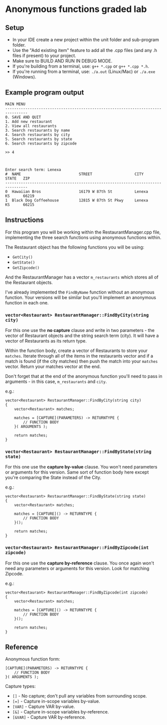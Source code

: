 # Anonymous functions graded lab

## Setup
- In your IDE create a new project within the unit folder and sub-program folder.
- Use the "Add existing item" feature to add all the .cpp files (and any .h files if present) to your project.
- Make sure to BUILD AND RUN IN DEBUG MODE.
- If you're building from a terminal, use: `g++ *.cpp` or `g++ *.cpp *.h`.
- If you're running from a terminal, use: `./a.out` (Linux/Mac) or `./a.exe` (Windows).


## Example program output
```
MAIN MENU
--------------------------------------------------------------------------------
0. SAVE AND QUIT
1. Add new restaurant
2. View all restaurants
3. Search restaurants by name
4. Search restaurants by city
5. Search restaurants by state
6. Search restaurants by zipcode

>> 4



Enter search term: Lenexa
#  NAME                          STREET                   CITY           STATE   ZIP
--------------------------------------------------------------------------------
0  Hawaiian Bros                 16179 W 87th St          Lenexa         KS      66219
1  Black Dog Coffeehouse         12815 W 87th St Pkwy     Lenexa         KS      66215
```

## Instructions
For this program you will be working within the RestaurantManager.cpp file, implementing the three search functions using anonymous functions within.

The Restaurant object has the following functions you will be using:
- `GetCity()`
- `GetState()`
- `GetZipcode()`

And the RestaurantManager has a vector `m_restaurants` which stores all of the Restaurant objects.


I've already implemented the `FindByName` function without an anonymous function. Your versions will be similar but you'll implement an anonymous function in each one.


### `vector<Restaurant> RestaurantManager::FindByCity(string city)`
For this one use the **no capture** clause and write in two parameters - the vector of Restaurant objects and the string search term (city). It will have a vector of Restaurants as its return type.

Within the function body, create a vector of Restaurants to store your `matches`. Iterate through all of the items in the restaurants vector and if a match is found (if the city matches) then push the match into your `matches` vector. Return your matches vector at the end.

Don't forget that at the end of the anonymous function you'll need to pass in arguments - in this case, `m_restaurants` and `city`.

e.g.:

```
vector<Restaurant> RestaurantManager::FindByCity(string city)
{
    vector<Restaurant> matches;
    
    matches = [CAPTURE](PARAMETERS) -> RETURNTYPE {
        // FUNCTION BODY
    }( ARGUMENTS );

	return matches;
}
```


### `vector<Restaurant> RestaurantManager::FindByState(string state)`
For this one use the **capture by-value** clause. You won't need parameters or arguments for this version. Same sort of function body here except you're comparing the State instead of the City.

e.g.:

```
vector<Restaurant> RestaurantManager::FindByState(string state)
{
    vector<Restaurant> matches;

    matches = [CAPTURE]() -> RETURNTYPE {
        // FUNCTION BODY
    }();

	return matches;
}
```



### `vector<Restaurant> RestaurantManager::FindByZipcode(int zipcode)`
For this one use the **capture by-reference** clause. You once again won't need any parameters or arguments for this version. Look for matching Zipcode.

e.g.:

```
vector<Restaurant> RestaurantManager::FindByZipcode(int zipcode)
{
    vector<Restaurant> matches;

    matches = [CAPTURE]() -> RETURNTYPE {
        // FUNCTION BODY
    }();

	return matches;
}
```


## Reference
Anonymous function form:
```
[CAPTURE](PARAMETERS) -> RETURNTYPE {
    // FUNCTION BODY
}( ARGUMENTS );
```

Capture types:
- `[]` - No capture; don't pull any variables from surrounding scope.
- `[=]` - Capture in-scope variables by-value.
- `[VAR]` - Capture VAR by-value.
- `[&]` - Capture in-scope variables by-reference.
- `[&VAR]` - Capture VAR by-reference.
